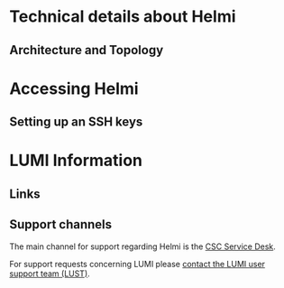 # Technical details about Helmi

## Architecture and Topology 



# Accessing Helmi

## Setting up an SSH keys


# LUMI Information



## Links

## Support channels

The main channel for support regarding Helmi is the [CSC Service Desk](../../support/contact/). 

For support requests concerning LUMI please [contact the LUMI user support team (LUST)](https://lumi-supercomputer.eu/user-support/need-help/).




